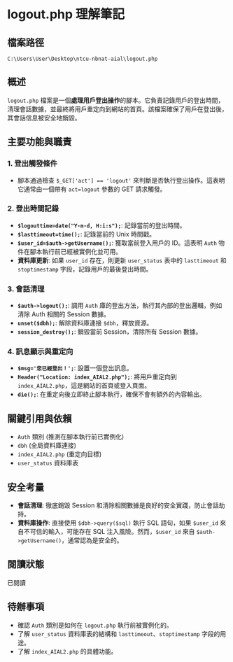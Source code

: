 # logout.php 理解筆記

## 檔案路徑
`C:\Users\User\Desktop\ntcu-nbnat-aial\logout.php`

## 概述
`logout.php` 檔案是一個**處理用戶登出操作**的腳本。它負責記錄用戶的登出時間，清理會話數據，並最終將用戶重定向到網站的首頁。該檔案確保了用戶在登出後，其會話信息被安全地銷毀。

## 主要功能與職責

### 1. 登出觸發條件
- 腳本通過檢查 `$_GET['act'] == 'logout'` 來判斷是否執行登出操作。這表明它通常由一個帶有 `act=logout` 參數的 GET 請求觸發。

### 2. 登出時間記錄
- **`$logouttime=date("Y-m-d, H:i:s");`**: 記錄當前的登出時間。
- **`$lasttimeout=time();`**: 記錄當前的 Unix 時間戳。
- **`$user_id=$auth->getUsername();`**: 獲取當前登入用戶的 ID。這表明 `Auth` 物件在腳本執行前已經被實例化並可用。
- **資料庫更新**: 如果 `user_id` 存在，則更新 `user_status` 表中的 `lasttimeout` 和 `stoptimestamp` 字段，記錄用戶的最後登出時間。

### 3. 會話清理
- **`$auth->logout();`**: 調用 `Auth` 庫的登出方法，執行其內部的登出邏輯，例如清除 Auth 相關的 Session 數據。
- **`unset($dbh);`**: 解除資料庫連接 `$dbh`，釋放資源。
- **`session_destroy();`**: 銷毀當前 Session，清除所有 Session 數據。

### 4. 訊息顯示與重定向
- **`$msg='您已經登出！';`**: 設置一個登出訊息。
- **`Header("Location: index_AIAL2.php");`**: 將用戶重定向到 `index_AIAL2.php`，這是網站的首頁或登入頁面。
- **`die();`**: 在重定向後立即終止腳本執行，確保不會有額外的內容輸出。

## 關鍵引用與依賴
- `Auth` 類別 (推測在腳本執行前已實例化)
- `dbh` (全局資料庫連接)
- `index_AIAL2.php` (重定向目標)
- `user_status` 資料庫表

## 安全考量
- **會話清理**: 徹底銷毀 Session 和清除相關數據是良好的安全實踐，防止會話劫持。
- **資料庫操作**: 直接使用 `$dbh->query($sql)` 執行 SQL 語句，如果 `$user_id` 來自不可信的輸入，可能存在 SQL 注入風險。然而，`$user_id` 來自 `$auth->getUsername()`，通常認為是安全的。

## 閱讀狀態
已閱讀

## 待辦事項
- 確認 `Auth` 類別是如何在 `logout.php` 執行前被實例化的。
- 了解 `user_status` 資料庫表的結構和 `lasttimeout`、`stoptimestamp` 字段的用途。
- 了解 `index_AIAL2.php` 的具體功能。
